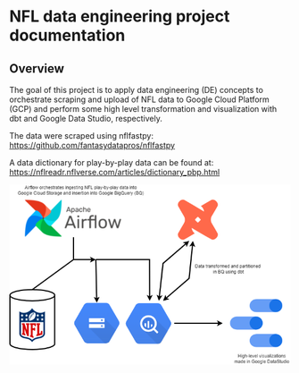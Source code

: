 # NFL data engineering project documentation

## Overview

The goal of this project is to apply data engineering (DE) concepts to orchestrate scraping and upload of NFL data to Google Cloud Platform (GCP) and perform some high level transformation and visualization with dbt and Google Data Studio, respectively.

The data were scraped using nflfastpy: https://github.com/fantasydatapros/nflfastpy

A data dictionary for play-by-play data can be found at: https://nflreadr.nflverse.com/articles/dictionary_pbp.html

![Alt text](/NFL_DE_flowchart_diagram.png "Data pipeline visualization")